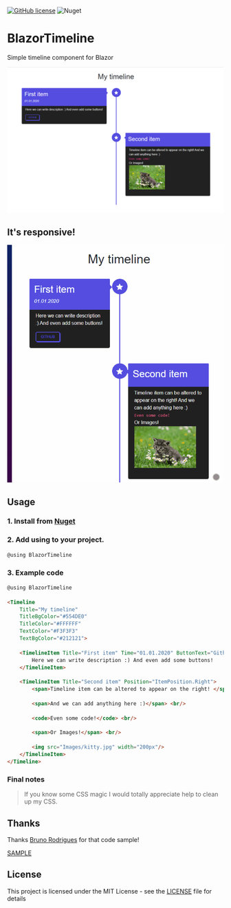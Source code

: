 [![GitHub license](https://img.shields.io/github/license/Morasiu/BlazorTimeline)](https://github.com/Morasiu/BlazorTimeline/blob/master/LICENSE)
![Nuget](https://img.shields.io/nuget/v/BlazorTimeline)


# BlazorTimeline
Simple timeline component for Blazor

![Main image](Images/Main.png)

## It's responsive!

![Responsive GIF](Images/Responsive.gif)

## Usage

### 1. Install from [Nuget](https://www.nuget.org/packages/BlazorTimeline/)

### 2. Add using to your project.

```html
@using BlazorTimeline
```

### 3. Example code
```html
@using BlazorTimeline

<Timeline
    Title="My timeline"
    TitleBgColor="#554DE0"
    TitleColor="#FFFFFF"
    TextColor="#F3F3F3"
    TextBgColor="#212121">
    
    <TimelineItem Title="First item" Time="01.01.2020" ButtonText="Github" Link="https://github.com/">
        Here we can write description :) And even add some buttons!
    </TimelineItem>

    <TimelineItem Title="Second item" Position="ItemPosition.Right">
        <span>Timeline item can be altered to appear on the right! </span>

        <span>And we can add anything here :)</span> <br/>

        <code>Even some code!</code> <br/>

        <span>Or Images!</span> <br/>

        <img src="Images/kitty.jpg" width="200px"/>
    </TimelineItem>
</Timeline>
```

### Final notes

> If you know some CSS magic I would totally appreciate help to clean up my CSS.

## Thanks

Thanks [Bruno Rodrigues](https://github.com/itbruno) for that code sample! 

[SAMPLE](https://codepen.io/itbruno/pen/KwarLp/?editors=1100)

## License

This project is licensed under the MIT License - see the [LICENSE](LICENSE) file for details
